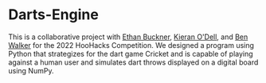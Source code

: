 # Darts-Engine
This is a collaborative project with [Ethan Buckner](https://github.com/ethan-buckner), [Kieran O'Dell](https://github.com/KieranOdell), and [Ben Walker](https://github.com/BenAlWalker) for the 2022 HooHacks Competition. We designed a program using Python that strategizes for the dart game Cricket and is capable of playing against a human user and simulates dart throws displayed on a digital board using NumPy.
